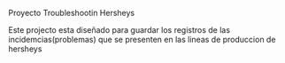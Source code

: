 <p>Proyecto Troubleshootin Hersheys</p>
<p>Este projecto esta diseñado para guardar los registros de las incidemcias(problemas) que se presenten en las lineas de produccion de hersheys</p>
